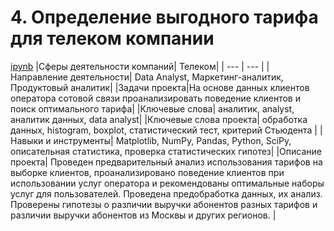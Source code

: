 # 4. Определение выгодного тарифа для телеком компании
[ipynb](https://github.com/AlexKretov/Portfolio/blob/746fbe646d6ff3ad2d0e2734e6fe81091267f1c2/Telecoms/Telecoms_v1.ipynb)
|Сферы деятельности компаний| Телеком|
| --- | --- |
|Направление деятельности| Data Analyst, Маркетинг-аналитик, Продуктовый аналитик|
|Задачи проекта|На основе данных клиентов оператора сотовой связи проанализировать поведение клиентов и поиск оптимального тарифа|
|Ключевые слова| аналитик, analyst, аналитик данных, data analyst|
|Ключевые слова проекта| обработка данных, histogram, boxplot, статистический тест, критерий Стьюдента |
|Навыки и инструменты| Matplotlib, NumPy, Pandas, Python, SciPy, описательная статистика, проверка статистических гипотез|
|Описание проекта| Проведен предварительный анализ использования тарифов на выборке клиентов, проанализировано поведение клиентов при использовании услуг оператора и рекомендованы оптимальные наборы услуг для пользователей. Проведена предобработка данных, их анализ. Проверены гипотезы о различии выручки абонентов разных тарифов и различии выручки абонентов из Москвы и других регионов. |      

